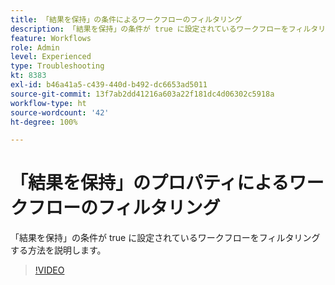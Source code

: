 ```yaml
---
title: 「結果を保持」の条件によるワークフローのフィルタリング
description: 「結果を保持」の条件が true に設定されているワークフローをフィルタリングする方法を説明します。
feature: Workflows
role: Admin
level: Experienced
type: Troubleshooting
kt: 8383
exl-id: b46a41a5-c439-440d-b492-dc6653ad5011
source-git-commit: 13f7ab2dd41216a603a22f181dc4d06302c5918a
workflow-type: ht
source-wordcount: '42'
ht-degree: 100%

---
```


# 「結果を保持」のプロパティによるワークフローのフィルタリング

「結果を保持」の条件が true に設定されているワークフローをフィルタリングする方法を説明します。

>[!VIDEO](https://video.tv.adobe.com/v/335888?quality=12&learn=on)
